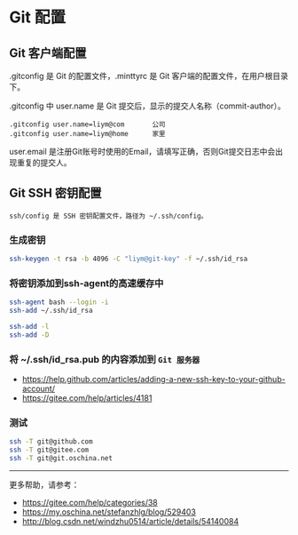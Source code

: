 # Git 配置

## Git 客户端配置
.gitconfig 是 Git 的配置文件，.minttyrc 是 Git 客户端的配置文件，在用户根目录下。

.gitconfig 中 user.name 是 Git 提交后，显示的提交人名称（commit-author）。

```
.gitconfig user.name=liym@com       公司
.gitconfig user.name=liym@home      家里
```

user.email 是注册Git账号时使用的Email，请填写正确，否则Git提交日志中会出现重复的提交人。


## Git SSH 密钥配置

```
ssh/config 是 SSH 密钥配置文件，路径为 ~/.ssh/config。
```

### 生成密钥

```bash
ssh-keygen -t rsa -b 4096 -C "liym@git-key" -f ~/.ssh/id_rsa
```

### 将密钥添加到ssh-agent的高速缓存中

```bash
ssh-agent bash --login -i
ssh-add ~/.ssh/id_rsa

ssh-add -l
ssh-add -D
```

### 将 ~/.ssh/id_rsa.pub 的内容添加到 `Git 服务器`
 - https://help.github.com/articles/adding-a-new-ssh-key-to-your-github-account/
 - https://gitee.com/help/articles/4181

### 测试

```bash
ssh -T git@github.com
ssh -T git@gitee.com
ssh -T git@git.oschina.net
```

---

更多帮助，请参考：

 - https://gitee.com/help/categories/38
 - https://my.oschina.net/stefanzhlg/blog/529403
 - http://blog.csdn.net/windzhu0514/article/details/54140084

